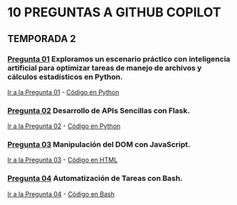 # 10 PREGUNTAS A GITHUB COPILOT

## TEMPORADA 2

### [**Pregunta 01**](./1-Pregunta/) Exploramos un escenario práctico con inteligencia artificial para optimizar tareas de manejo de archivos y cálculos estadísticos en Python.

[Ir a la Pregunta 01](./1-Pregunta/) - [Código en Python](./1-Pregunta/calcular_media_precios.py)

### [**Pregunta 02**](./2-Pregunta/) Desarrollo de APIs Sencillas con Flask.

[Ir a la Pregunta 02](./2-Pregunta/) - [Código en Python](./2-Pregunta/api_flask.py)

### [**Pregunta 03**](./3-Pregunta/) Manipulación del DOM con JavaScript.

[Ir a la Pregunta 03](./3-Pregunta/) - [Código en HTML](./3-Pregunta/index.html)


### [**Pregunta 04**](./4-Pregunta/) Automatización de Tareas con Bash.

[Ir a la Pregunta 04](./4-Pregunta/) - [Código en Bash](./4-Pregunta/copiar_txt.sh)